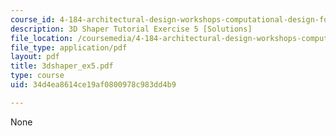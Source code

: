 ```yaml
---
course_id: 4-184-architectural-design-workshops-computational-design-for-housing-spring-2002
description: 3D Shaper Tutorial Exercise 5 [Solutions]
file_location: /coursemedia/4-184-architectural-design-workshops-computational-design-for-housing-spring-2002/34d4ea8614ce19af0800978c983dd4b9_3dshaper_ex5.pdf
file_type: application/pdf
layout: pdf
title: 3dshaper_ex5.pdf
type: course
uid: 34d4ea8614ce19af0800978c983dd4b9

---
```

None